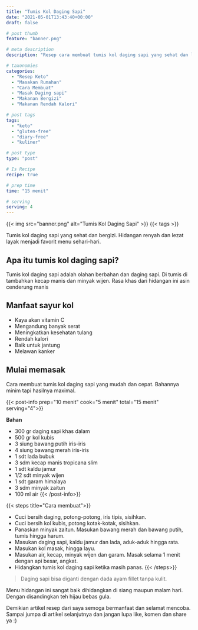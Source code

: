 ```yaml
---
title: "Tumis Kol Daging Sapi"
date: "2021-05-01T13:43:40+00:00"
draft: false

# post thumb
feature: "banner.png"

# meta description
description: "Resep cara membuat tumis kol daging sapi yang sehat dan lezat. Menu sangat ramah untuk diet keto."

# taxonomies
categories:
  - "Resep Keto"
  - "Masakan Rumahan"
  - "Cara Membuat"
  - "Masak Daging sapi"
  - "Makanan Bergizi"
  - "Makanan Rendah Kalori"

# post tags
tags:
  - "keto"
  - "gluten-free"
  - "diary-free"
  - "kuliner"

# post type
type: "post"

# Is Recipe
recipe: true

# prep time
time: "15 menit"

# serving
serving: 4
---
```


{{< img src="banner.png" alt="Tumis Kol Daging Sapi" >}}
{{< tags >}}


Tumis kol daging sapi yang sehat dan bergizi. Hidangan renyah dan lezat layak menjadi favorit menu sehari-hari.

## Apa itu tumis kol daging sapi?

Tumis kol daging sapi adalah olahan berbahan dan daging sapi. Di tumis di tambahkan kecap manis dan minyak wijen. Rasa khas dari hidangan ini asin cenderung manis

## Manfaat sayur kol

-   Kaya akan vitamin C
-   Mengandung banyak serat
-   Meningkatkan kesehatan tulang
-   Rendah kalori
-   Baik untuk jantung
-   Melawan kanker

## Mulai memasak

Cara membuat tumis kol daging sapi yang mudah dan cepat. Bahannya minim tapi hasilnya maximal.

{{< post-info prep="10 menit" cook="5 menit" total="15 menit" serving="4">}}

__Bahan__

-   300 gr daging sapi khas dalam
-   500 gr kol kubis
-   3 siung bawang putih iris-iris
-   4 siung bawang merah iris-iris
-   1 sdt lada bubuk
-   3 sdm kecap manis tropicana slim
-   1 sdt kaldu jamur
-   1/2 sdt minyak wijen
-   1 sdt garam himalaya
-   3 sdm minyak zaitun
-   100 ml air
{{< /post-info>}}

{{< steps title="Cara membuat">}}
- Cuci bersih daging, potong-potong, iris tipis, sisihkan.
- Cuci bersih kol kubis, potong kotak-kotak, sisihkan.
- Panaskan minyak zaitun. Masukan bawang merah dan bawang putih, tumis hingga harum.
- Masukan daging sapi, kaldu jamur dan lada, aduk-aduk hingga rata.
- Masukan kol masak, hingga layu.
- Masukan air, kecap, minyak wijen dan garam. Masak selama 1 menit dengan api besar, angkat.
- Hidangkan tumis kol daging sapi ketika masih panas.
{{< /steps>}}

> Daging sapi bisa diganti dengan dada ayam fillet tanpa kulit.

Menu hidangan ini sangat baik dihidangkan di siang maupun malam hari. Dengan disandingkan teh hijau bebas gula.

Demikian artikel resep dari saya semoga bermanfaat dan selamat mencoba. Sampai jumpa di artikel selanjutnya dan jangan lupa like, komen dan share ya :)